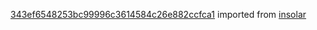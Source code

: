 [343ef6548253bc99996c3614584c26e882ccfca1](https://github.com/insolar/insolar/commit/343ef6548253bc99996c3614584c26e882ccfca1) imported from [insolar](https://github.com/insolar/insolar)
